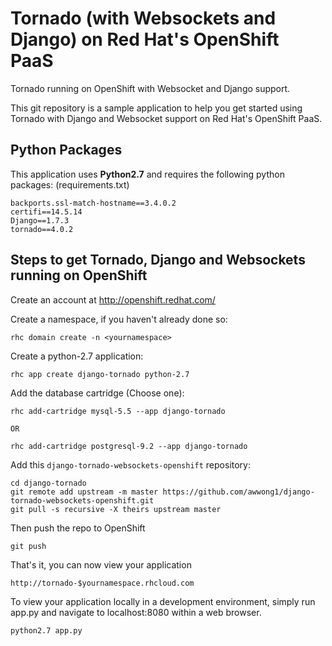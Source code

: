 Tornado (with Websockets and Django) on Red Hat's OpenShift PaaS
=====================================================

Tornado running on OpenShift with Websocket and Django support.

This git repository is a sample application to help you get started
using Tornado with Django and Websocket support on Red Hat's OpenShift PaaS.

Python Packages
---------------

This application uses **Python2.7** and requires the following python packages: (requirements.txt)

    backports.ssl-match-hostname==3.4.0.2
    certifi==14.5.14
    Django==1.7.3
    tornado==4.0.2


Steps to get Tornado, Django and Websockets running on OpenShift
-----------------------------------------

Create an account at http://openshift.redhat.com/

Create a namespace, if you haven't already done so:

    rhc domain create -n <yournamespace>

Create a python-2.7 application:

    rhc app create django-tornado python-2.7
    
Add the database cartridge (Choose one):

    rhc add-cartridge mysql-5.5 --app django-tornado

    OR

    rhc add-cartridge postgresql-9.2 --app django-tornado


Add this `django-tornado-websockets-openshift` repository:

    cd django-tornado
    git remote add upstream -m master https://github.com/awwong1/django-tornado-websockets-openshift.git
    git pull -s recursive -X theirs upstream master
    
Then push the repo to OpenShift

    git push

That's it, you can now view your application

    http://tornado-$yournamespace.rhcloud.com
    
To view your application locally in a development environment,
simply run app.py and navigate to localhost:8080 within a web browser.

    python2.7 app.py
    
